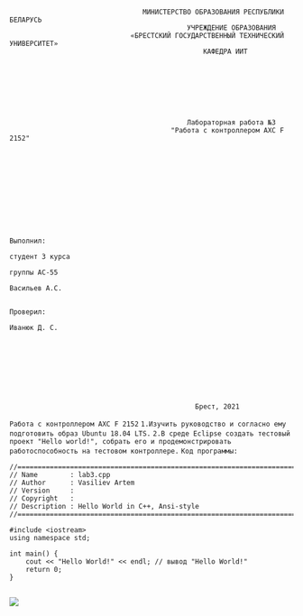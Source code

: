                                      МИНИСТЕРСТВО ОБРАЗОВАНИЯ РЕСПУБЛИКИ БЕЛАРУСЬ
                                                УЧРЕЖДЕНИЕ ОБРАЗОВАНИЯ 
                                  «БРЕСТСКИЙ ГОСУДАРСТВЕННЫЙ ТЕХНИЧЕСКИЙ УНИВЕРСИТЕТ»
                                                    КАФЕДРА ИИТ








                                                Лабораторная работа №3
                                            "Работа с контроллером AXC F 2152"











                                                                                Выполнил:
                                                                                студент 3 курса
                                                                                группы АС-55
                                                                                Васильев А.С.

                                                                                Проверил:
                                                                                Иванюк Д. С.









                                                  Брест, 2021  


```Работа с контроллером AXC F 2152```
```1.Изучить руководство и согласно ему подготовить образ Ubuntu 18.04 LTS.```
```2.В среде Eclipse создать тестовый проект "Hello world!", собрать его и продемонстрировать работоспособность на тестовом контроллере.```
```Код программы:```
```    
//============================================================================
// Name        : lab3.cpp
// Author      : Vasiliev Artem
// Version     :
// Copyright   : 
// Description : Hello World in C++, Ansi-style
//============================================================================

#include <iostream>
using namespace std;

int main() {
	cout << "Hello World!" << endl; // вывод "Hello World!"
	return 0;
}


```
<img src="Vasiliev.jpg">                        
